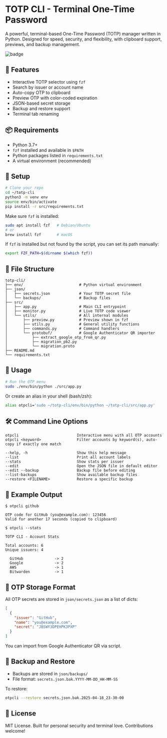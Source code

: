 # TOTP CLI - Terminal One-Time Password

A powerful, terminal-based One-Time Password (TOTP) manager written in Python. Designed for speed, security, and flexibility, with clipboard support, previews, and backup management.

![badge](https://img.shields.io/badge/made%20with-%F0%9F%90%8D%20Python-blue?style=flat-square)

## 🚀 Features

- Interactive TOTP selector using `fzf`
- Search by issuer or account name
- Auto-copy OTP to clipboard
- Preview OTP with color-coded expiration
- JSON-based secret storage
- Backup and restore support
- Terminal tab renaming

## 📦 Requirements

- Python 3.7+
- `fzf` installed and available in `$PATH`
- Python packages listed in `requirements.txt`
- A virtual environment (recommended)

## 🔧 Setup

```bash
# Clone your repo
cd ~/totp-cli
python3 -m venv env
source env/bin/activate
pip install -r src/requirements.txt
```

Make sure `fzf` is installed:
```bash
sudo apt install fzf   # Debian/Ubuntu
# or
brew install fzf       # macOS
```
If `fzf` is installed but not found by the script, you can set its path manually:

```bash
export FZF_PATH=$(dirname $(which fzf))
```


## 📁 File Structure

```
totp-cli/
├── env/                         # Python virtual environment
├── json/
│   ├── secrets.json             # Your TOTP secret file
│   └── backups/                 # Backup files
├── src/
│   ├── app.py                   # Main CLI entrypoint
│   ├── monitor.py               # Live TOTP code viewer
│   └── utils/                   # All internal modules
│       ├── preview.py           # Preview shown in fzf
│       ├── utils.py             # General utility functions
│       ├── commands.py          # Command handlers
│       └── protobuf/            # Google Authenticator QR importer
│           ├── extract_google_otp_from_qr.py
│           ├── migration_pb2.py
│           └── migration.proto
├── README.md
└── requirements.txt
```

## 🧪 Usage

```bash
# Run the OTP menu
sudo ./env/bin/python ./src/app.py
```

Or create an alias in your shell (bash/zsh):

```bash
alias otpcli='sudo ~/totp-cli/env/bin/python ~/totp-cli/src/app.py'
```

## 🛠️ Command Line Options

```
otpcli                          Interactive menu with all OTP accounts
otpcli <keyword>                Filter accounts by keyword(s), auto-copy if exactly one match

--help, -h                      Show this help message
--list                          Print all account labels
--stats                         Show stats per issuer
--edit                          Open the JSON file in default editor
--edit --backup                 Backup file before editing
--list-backups                  Show available backup files
--restore <FILENAME>            Restore a specific backup
```

## 🧾 Example Output

```
$ otpcli github

OTP code for GitHub (you@example.com): 123456
Valid for another 17 seconds (copied to clipboard)
```

```
$ otpcli --stats

TOTP CLI - Account Stats

Total accounts: 6
Unique issuers: 4

  GitHub              -> 2
  Google              -> 2
  AWS                 -> 1
  Bitwarden           -> 1
```

## 🔐 OTP Storage Format

All OTP secrets are stored in `json/secrets.json` as a list of dicts:

```json
[
  {
    "issuer": "GitHub",
    "name": "you@example.com",
    "secret": "JBSWY3DPEHPK3PXP"
  }
]
```

You can import from Google Authenticator QR via script.

## 🧯 Backup and Restore

- Backups are stored in `json/backups/`
- File format: `secrets.json.bak.YYYY-MM-DD_HH-MM-SS`

To restore:
```bash
otpcli --restore secrets.json.bak.2025-04-18_23-30-00
```

## 💙 License

MIT License. Built for personal security and terminal love. Contributions welcome!
